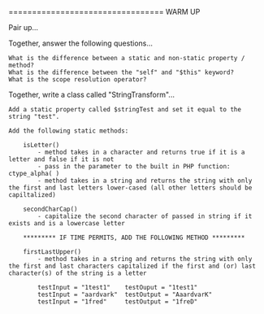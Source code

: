 ================================= WARM UP

Pair up...

Together, answer the following questions...

    What is the difference between a static and non-static property / method?
    What is the difference between the "self" and "$this" keyword?
    What is the scope resolution operator?

Together, write a class called "StringTransform"...

    Add a static property called $stringTest and set it equal to the string "test".

    Add the following static methods:

        isLetter()
            - method takes in a character and returns true if it is a letter and false if it is not
            - pass in the parameter to the built in PHP function: ctype_alpha( )
            - method takes in a string and returns the string with only the first and last letters lower-cased (all other letters should be capiltalized)

        secondCharCap()
            - capitalize the second character of passed in string if it exists and is a lowercase letter

        ********* IF TIME PERMITS, ADD THE FOLLOWING METHOD *********

        firstLastUpper()
            - method takes in a string and returns the string with only the first and last characters capitalized if the first and (or) last character(s) of the string is a letter

            testInput = "1test1"    testOuput = "1test1"
            testInput = "aardvark"  testOutput = "AaardvarK"
            testInput = "1fred"     testOutput = "1freD"
